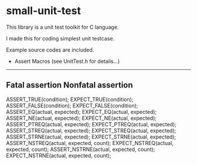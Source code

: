 small-unit-test
===============
This library is a unit test toolkit for C language.

I made this for coding simplest unit testcase. 

Example source codes are included.


* Assert Macros (see UnitTest.h for details...)
--------------------------------------------------------------------------------
Fatal assertion                          Nonfatal assertion             
--------------------------------------------------------------------------------
ASSERT_TRUE(condition);                  EXPECT_TRUE(condition);                 
ASSERT_FALSE(condition);                 EXPECT_FALSE(condition);                
ASSERT_EQ(actual, expected);             EXPECT_EQ(actual, expected);            
ASSERT_NE(actual, expected);             EXPECT_NE(actual, expected);            
ASSERT_PTREQ(actual, expected);          EXPECT_PTREQ(actual, expected);         
ASSERT_STREQ(actual, expected);          EXPECT_STREQ(actual, expected);         
ASSERT_STRNE(actual, expected);          EXPECT_STRNE(actual, expected);           
ASSERT_NSTREQ(actual, expected, count);  EXPECT_NSTREQ(actual, expected, count); 
ASSERT_NSTRNE(actual, expected, count);  EXPECT_NSTRNE(actual, expected, count);
